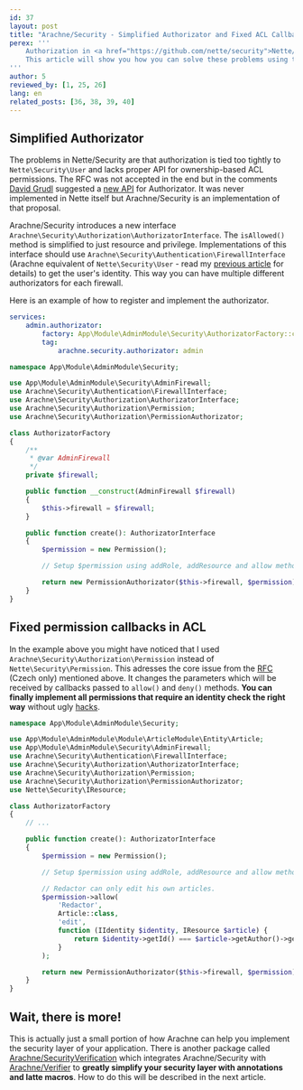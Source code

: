 ```yaml
---
id: 37
layout: post
title: "Arachne/Security - Simplified Authorizator and Fixed ACL Callbacks"
perex: '''
    Authorization in <a href="https://github.com/nette/security">Nette/Security</a> has some long-known drawbacks as demonstrated in my 4 years old <a href="https://forum.nette.org/cs/13458-security-iauthorizator-a-identita">RFC</a> (Czech only).
    This article will show you how you can solve these problems using the enhanced API provided by <a href="https://github.com/Arachne/Security">Arachne/Security</a>.
'''
author: 5
reviewed_by: [1, 25, 26]
lang: en
related_posts: [36, 38, 39, 40]
---
```



## Simplified Authorizator

The problems in Nette/Security are that authorization is tied too tightly to `Nette\Security\User` and lacks proper API for ownership-based ACL permissions. The RFC was not accepted in the end but in the comments [David Grudl](https://github.com/dg) suggested a [new API](https://forum.nette.org/cs/13458-security-iauthorizator-a-identita#p99180) for Authorizator. It was never implemented in Nette itself but Arachne/Security is an implementation of that proposal.

Arachne/Security introduces a new interface `Arachne\Security\Authorization\AuthorizatorInterface`. The `isAllowed()` method is simplified to just resource and privilege. Implementations of this interface should use `Arachne\Security\Authentication\FirewallInterface` (Arachne equivalent of `Nette\Security\User` - read my [previous article](/blog/2017/08/14/arachne-security-separate-authentication-and-session-refresh) for details) to get the user's identity. This way you can have multiple different authorizators for each firewall.

Here is an example of how to register and implement the authorizator.

```yaml
services:
    admin.authorizator:
        factory: App\Module\AdminModule\Security\AuthorizatorFactory::create
        tag:
            arachne.security.authorizator: admin
```

```php
namespace App\Module\AdminModule\Security;

use App\Module\AdminModule\Security\AdminFirewall;
use Arachne\Security\Authentication\FirewallInterface;
use Arachne\Security\Authorization\AuthorizatorInterface;
use Arachne\Security\Authorization\Permission;
use Arachne\Security\Authorization\PermissionAuthorizator;

class AuthorizatorFactory
{
    /**
     * @var AdminFirewall
     */
    private $firewall;

    public function __construct(AdminFirewall $firewall)
    {
        $this->firewall = $firewall;
    }

    public function create(): AuthorizatorInterface
    {
        $permission = new Permission();

        // Setup $permission using addRole, addResource and allow methods.

        return new PermissionAuthorizator($this->firewall, $permission);
    }
}
```


## Fixed permission callbacks in ACL

In the example above you might have noticed that I used `Arachne\Security\Authorization\Permission` instead of `Nette\Security\Permission`. This adresses the core issue from the [RFC](https://forum.nette.org/cs/13458-security-iauthorizator-a-identita) (Czech only) mentioned above. It changes the parameters which will be received by callbacks passed to `allow()` and `deny()` methods. **You can finally implement all permissions that require an identity check the right way** without ugly [hacks](https://forum.nette.org/cs/1231-2009-01-21-sikovnejsi-permission#p70832).

```php
namespace App\Module\AdminModule\Security;

use App\Module\AdminModule\Module\ArticleModule\Entity\Article;
use App\Module\AdminModule\Security\AdminFirewall;
use Arachne\Security\Authentication\FirewallInterface;
use Arachne\Security\Authorization\AuthorizatorInterface;
use Arachne\Security\Authorization\Permission;
use Arachne\Security\Authorization\PermissionAuthorizator;
use Nette\Security\IResource;

class AuthorizatorFactory
{
    // ...

    public function create(): AuthorizatorInterface
    {
        $permission = new Permission();

        // Setup $permission using addRole, addResource and allow methods.

        // Redactor can only edit his own articles.
        $permission->allow(
            'Redactor',
            Article::class,
            'edit',
            function (IIdentity $identity, IResource $article) {
                return $identity->getId() === $article->getAuthor()->getId();
            }
        );

        return new PermissionAuthorizator($this->firewall, $permission);
    }
}
```


## Wait, there is more!

This is actually just a small portion of how Arachne can help you implement the security layer of your application. There is another package called [Arachne/SecurityVerification](https://github.com/Arachne/SecurityVerification) which integrates Arachne/Security with [Arachne/Verifier](https://github.com/Arachne/Verifier) to **greatly simplify your security layer with annotations and latte macros**. How to do this will be described in the next article.
